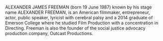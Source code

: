 ALEXANDER JAMES FREEMAN (born 19 June 1987) known by his stage name ALEXANDER FREEMAN, is an American filmmaker, entrepreneur, actor, public speaker, lyricist with cerebral palsy and a 2014 graduate of Emerson College where he studied Film Production with a concentration in Directing. Freeman is also the founder of the social justice advocacy production company, Outcast Productions.
